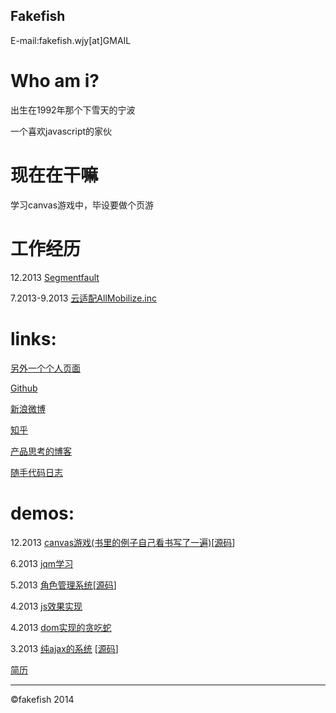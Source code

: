 Fakefish 
----
E-mail:fakefish.wjy[at]GMAIL

Who am i?
===
出生在1992年那个下雪天的宁波

一个喜欢javascript的家伙

现在在干嘛
===
学习canvas游戏中，毕设要做个页游

工作经历
===
12.2013 [Segmentfault](http://segmentfault.com/)

7.2013-9.2013 [云适配AllMobilize.inc](http://yunshipei.com)

links:
====

[另外一个个人页面](http://wujinzhilu.com/)

[Github](https://github.com/fakefish)

[新浪微博](http://www.weibo.com/fakefish)

[知乎](http://www.zhihu.com/people/fakefish)

[产品思考的博客](http://wujinzhilu.com/blog/)

[随手代码日志](https://github.com/fakefish/fakefish.github.com/issues?labels=blog&state=open)

demos:
===
12.2013 [canvas游戏(书里的例子自己看书写了一遍)](http://fakefish.me/games/Froot-Wars)[[源码](https://github.com/fakefish/Froot-Wars)]

6.2013 [jqm学习](http://wujinzhilu.com/demo/jqmdemo/)

5.2013 [角色管理系统](http://wujinzhilu.com/cactus/)[[源码](https://github.com/fakefish/cactus)]

4.2013 [js效果实现](http://wujinzhilu.com/demo/learn/)

4.2013 [dom实现的贪吃蛇](http://wujinzhilu.com/demo/game/snake.html)

3.2013 [纯ajax的系统](http://wujinzhilu.com/fcms)  [[源码](https://github.com/fakefish/fcms)]

[简历](http://wujinzhilu.com/resmue/f2e.pdf)

--------

&copy;fakefish 2014